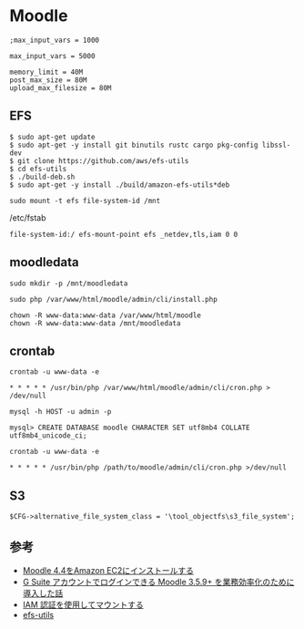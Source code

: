 Moodle
===

```text
;max_input_vars = 1000
```

```text
max_input_vars = 5000
```

```text
memory_limit = 40M
post_max_size = 80M
upload_max_filesize = 80M
```

## EFS

```text
$ sudo apt-get update
$ sudo apt-get -y install git binutils rustc cargo pkg-config libssl-dev
$ git clone https://github.com/aws/efs-utils
$ cd efs-utils
$ ./build-deb.sh
$ sudo apt-get -y install ./build/amazon-efs-utils*deb
```

```text
sudo mount -t efs file-system-id /mnt
```

/etc/fstab
```text
file-system-id:/ efs-mount-point efs _netdev,tls,iam 0 0
```

## moodledata

```text
sudo mkdir -p /mnt/moodledata
```

```text
sudo php /var/www/html/moodle/admin/cli/install.php
```

```text
chown -R www-data:www-data /var/www/html/moodle
chown -R www-data:www-data /mnt/moodledata
```

## crontab

```text
crontab -u www-data -e
```

```text
* * * * * /usr/bin/php /var/www/html/moodle/admin/cli/cron.php > /dev/null
```

```text
mysql -h HOST -u admin -p
```

```text
mysql> CREATE DATABASE moodle CHARACTER SET utf8mb4 COLLATE utf8mb4_unicode_ci;
```

```text
crontab -u www-data -e
```

```text
* * * * * /usr/bin/php /path/to/moodle/admin/cli/cron.php >/dev/null
```

## S3

```text
$CFG->alternative_file_system_class = '\tool_objectfs\s3_file_system';
```

## 参考

- [Moodle 4.4をAmazon EC2にインストールする](https://developer.mamezou-tech.com/blogs/2024/05/07/installing-moodle-on-aws/)
- [G Suite アカウントでログインできる Moodle 3.5.9+ を業務効率化のために導入した話](https://qiita.com/k-kana/items/0269d1f831483c39f3e7)
- [IAM 認証を使用してマウントする](https://docs.aws.amazon.com/ja_jp/efs/latest/ug/mounting-IAM-option.html)
- [efs-utils](https://github.com/aws/efs-utils)
